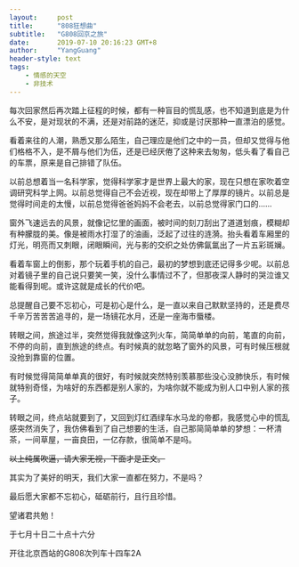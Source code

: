 ```yaml
---
layout:     post
title:      "808狂想曲"
subtitle:   "G808回京之旅"
date:       2019-07-10 20:16:23 GMT+8
author:     "YangGuang"
header-style: text
tags:
    - 情感的天空
    - 非技术
---
```


每次回家然后再次踏上征程的时候，都有一种盲目的慌乱感，也不知道到底是为什么不安，是对现状的不满，还是对前路的迷茫，抑或是讨厌那种一直漂泊的感觉。

看着来往的人潮，熟悉又那么陌生，自己理应是他们之中的一员，但却又觉得与他们格格不入，是不屑与他们为伍，还是已经厌倦了这种来去匆匆，低头看了看自己的车票，原来是自己排错了队伍。

以前总想着当一名科学家，觉得科学家才是世界上最大的家，现在只想在家吹着空调研究科学上网。以前总觉得自己不会近视，现在却带上了厚厚的镜片。以前总是觉得时间走的太慢，以前总觉得爸爸妈妈不会老去，以前总觉得家门口的……

窗外飞速远去的风景，就像记忆里的画面，被时间的刻刀刮出了道道划痕，模糊却有种朦胧的美。像是被雨水打湿了的油画，泛起了过往的涟漪。抬头看着车厢里的灯光，明亮而又刺眼，闭眼瞬间，光与影的交织之处仿佛氤氲出了一片五彩斑斓。

看着车窗上的倒影，那个玩着手机的自己，最初的梦想到底还记得多少呢。以前总对着镜子里的自己说只要笑一笑，没什么事情过不了，但那夜深人静时的哭泣谁又能看得到呢。或许这就是成长的代价吧。

总提醒自己要不忘初心，可是初心是什么，是一直以来自己默默坚持的，还是费尽千辛万苦苦苦追寻的，是一场镜花水月，还是一座海市蜃楼。

转眼之间，旅途过半，突然觉得我就像这列火车，简简单单的向前，笔直的向前，不停的向前，直到旅途的终点。有时候真的就忽略了窗外的风景，可有时候压根就没抢到靠窗的位置。

有时候觉得简简单单真的很好，有时候就突然特别羡慕那些没心没肺快乐，有时候就特别奇怪，为啥好的东西都是别人家的，为啥你就不能成为别人口中别人家的孩子。

转眼之间，终点站就要到了，又回到灯红酒绿车水马龙的帝都，我感觉心中的慌乱感突然消失了，我仿佛看到了自己想要的生活，自己那简简单单的梦想：一杯清茶，一间草屋，一亩良田，一亿存款，很简单不是吗。

~~以上纯属吹逼，请大家无视，下面才是正文。~~

其实为了美好的明天，我们大家一直都在努力，不是吗？

最后愿大家都不忘初心，砥砺前行，且行且珍惜。

望诸君共勉！

于七月十日二十点十六分

开往北京西站的G808次列车十四车2A